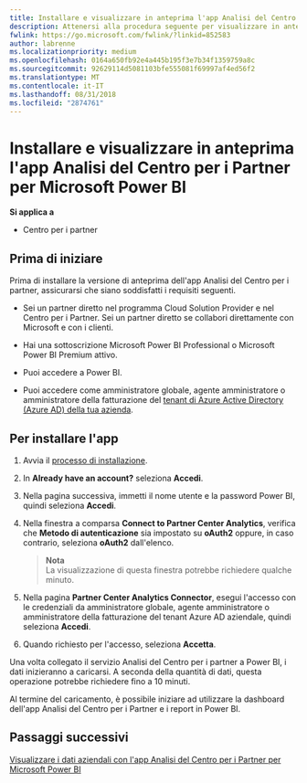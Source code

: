 ```yaml
---
title: Installare e visualizzare in anteprima l'app Analisi del Centro per i Partner per Microsoft Power BI | Centro per i partner
description: Attenersi alla procedura seguente per visualizzare in anteprima l'app Analisi del Centro per i Partner per Power BI (per i partner diretti in CSP).
fwlink: https://go.microsoft.com/fwlink/?linkid=852583
author: labrenne
ms.localizationpriority: medium
ms.openlocfilehash: 0164a650fb92e4a445b195f3e7b34f1359759a8c
ms.sourcegitcommit: 92629114d5081103bfe555081f69997af4ed56f2
ms.translationtype: MT
ms.contentlocale: it-IT
ms.lasthandoff: 08/31/2018
ms.locfileid: "2874761"
---
```

# <a name="install-and-preview-the-partner-center-analytics-app-for-microsoft-power-bi"></a>Installare e visualizzare in anteprima l'app Analisi del Centro per i Partner per Microsoft Power BI

**Si applica a**

-   Centro per i partner

## <a name="before-you-begin"></a>Prima di iniziare

Prima di installare la versione di anteprima dell'app Analisi del Centro per i partner, assicurarsi che siano soddisfatti i requisiti seguenti.

-   Sei un partner diretto nel programma Cloud Solution Provider e nel Centro per i Partner. Sei un partner diretto se collabori direttamente con Microsoft e con i clienti.

-   Hai una sottoscrizione Microsoft Power BI Professional o Microsoft Power BI Premium attivo.

-   Puoi accedere a Power BI.

-   Puoi accedere come amministratore globale, agente amministratore o amministratore della fatturazione del [tenant di Azure Active Directory (Azure AD) della tua azienda](azure-active-directory-tenants-and-partner-center.md).

## <a name="to-install-the-app"></a>Per installare l'app

1. Avvia il [processo di installazione](https://app.powerbi.com/getdata/services/partneranalytics?cpcode=PartnerCenterAnalytics&getDataForceConnect=true&alwaysPromptForContentProviderCreds=true).

2. In **Already have an account?** seleziona **Accedi**. 

3.  Nella pagina successiva, immetti il nome utente e la password Power BI, quindi seleziona **Accedi**. 

4.  Nella finestra a comparsa **Connect to Partner Center Analytics**, verifica che **Metodo di autenticazione** sia impostato su **oAuth2** oppure, in caso contrario, seleziona **oAuth2** dall'elenco. 

    >**Nota**<br> La visualizzazione di questa finestra potrebbe richiedere qualche minuto.

5.  Nella pagina **Partner Center Analytics Connector**, esegui l'accesso con le credenziali da amministratore globale, agente amministratore o amministratore della fatturazione del tenant Azure AD aziendale, quindi seleziona **Accedi**.
 
6.  Quando richiesto per l'accesso, seleziona **Accetta**. 

Una volta collegato il servizio Analisi del Centro per i partner a Power BI, i dati inizieranno a caricarsi. A seconda della quantità di dati, questa operazione potrebbe richiedere fino a 10 minuti. 

Al termine del caricamento, è possibile iniziare ad utilizzare la dashboard dell'app Analisi del Centro per i Partner e i report in Power BI.

## <a name="next-steps"></a>Passaggi successivi

[Visualizzare i dati aziendali con l'app Analisi del Centro per i Partner per Microsoft Power BI](power-bi-app-for-direct-partners-use.md)
